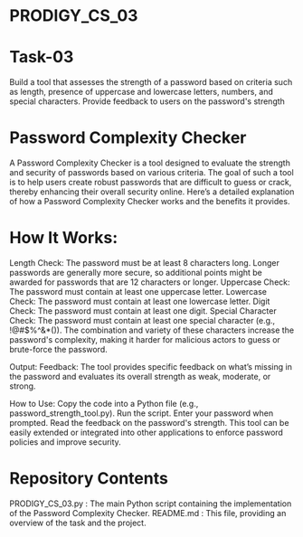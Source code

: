 # PRODIGY_CS_03
# Task-03
Build a tool that assesses the strength of a password based on criteria such as length, presence of uppercase and lowercase letters, numbers, and special characters. Provide feedback to users on the password's strength

# Password Complexity Checker
A Password Complexity Checker is a tool designed to evaluate the strength and security of passwords based on various criteria. The goal of such a tool is to help users create robust passwords that are difficult to guess or crack, thereby enhancing their overall security online. Here’s a detailed explanation of how a Password Complexity Checker works and the benefits it provides.

# How It Works:
Length Check: The password must be at least 8 characters long. Longer passwords are generally more secure, so additional points might be awarded for passwords that are 12 characters or longer. Uppercase Check: The password must contain at least one uppercase letter. Lowercase Check: The password must contain at least one lowercase letter. Digit Check: The password must contain at least one digit. Special Character Check: The password must contain at least one special character (e.g., !@#$%^&*()). The combination and variety of these characters increase the password's complexity, making it harder for malicious actors to guess or brute-force the password.

Output: Feedback: The tool provides specific feedback on what’s missing in the password and evaluates its overall strength as weak, moderate, or strong.

How to Use: Copy the code into a Python file (e.g., password_strength_tool.py). Run the script. Enter your password when prompted. Read the feedback on the password's strength. This tool can be easily extended or integrated into other applications to enforce password policies and improve security.

# Repository Contents
PRODIGY_CS_03.py : The main Python script containing the implementation of the Password Complexity Checker. README.md : This file, providing an overview of the task and the project.
